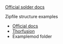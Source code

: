 [Official solder docs](https://docs.solder.io/)

Zipfile structure examples
+ [Official docs](https://docs.solder.io/docs/zip-file-structure)
+ [Thorfusion](/modslug.md)
+ Examplemod folder
